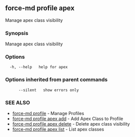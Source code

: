 ## force-md profile apex

Manage apex class visibility

### Synopsis

Manage apex class visibility

### Options

```
  -h, --help   help for apex
```

### Options inherited from parent commands

```
      --silent   show errors only
```

### SEE ALSO

* [force-md profile](force-md_profile.md)	 - Manage Profiles
* [force-md profile apex add](force-md_profile_apex_add.md)	 - Add Apex Class to Profile
* [force-md profile apex delete](force-md_profile_apex_delete.md)	 - Delete apex class visibility
* [force-md profile apex list](force-md_profile_apex_list.md)	 - List apex classes

